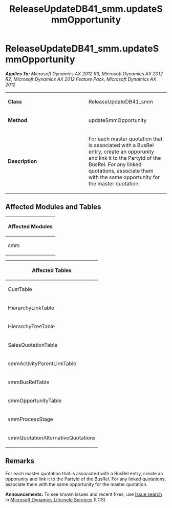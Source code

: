﻿---
title: ReleaseUpdateDB41_smm.updateSmmOpportunity
TOCTitle: ReleaseUpdateDB41_smm.updateSmmOpportunity
ms:assetid: 8ed1e443-bfd0-8157-a0f7-1f5dff2d5182
ms:mtpsurl: https://msdn.microsoft.com/en-us/library/JJ736518(v=AX.60)
ms:contentKeyID: 49709707
ms.date: 05/18/2015
mtps_version: v=AX.60
---

# ReleaseUpdateDB41\_smm.updateSmmOpportunity 


_**Applies To:** Microsoft Dynamics AX 2012 R3, Microsoft Dynamics AX 2012 R2, Microsoft Dynamics AX 2012 Feature Pack, Microsoft Dynamics AX 2012_

<table>
<colgroup>
<col style="width: 50%" />
<col style="width: 50%" />
</colgroup>
<tbody>
<tr class="odd">
<td><p><strong>Class</strong></p></td>
<td><p>ReleaseUpdateDB41_smm</p></td>
</tr>
<tr class="even">
<td><p><strong>Method</strong></p></td>
<td><p>updateSmmOpportunity</p></td>
</tr>
<tr class="odd">
<td><p><strong>Description</strong></p></td>
<td><p>For each master quotation that is associated with a BusRel entry, create an opporunity and link it to the PartyId of the BusRel. For any linked quotations, associate them with the same opportunity for the master quotation.</p></td>
</tr>
</tbody>
</table>


## Affected Modules and Tables

<table>
<colgroup>
<col style="width: 100%" />
</colgroup>
<thead>
<tr class="header">
<th><p>Affected Modules</p></th>
</tr>
</thead>
<tbody>
<tr class="odd">
<td><p>smm</p></td>
</tr>
</tbody>
</table>


<table>
<colgroup>
<col style="width: 100%" />
</colgroup>
<thead>
<tr class="header">
<th><p>Affected Tables</p></th>
</tr>
</thead>
<tbody>
<tr class="odd">
<td><p>CustTable</p></td>
</tr>
<tr class="even">
<td><p>HierarchyLinkTable</p></td>
</tr>
<tr class="odd">
<td><p>HierarchyTreeTable</p></td>
</tr>
<tr class="even">
<td><p>SalesQuotationTable</p></td>
</tr>
<tr class="odd">
<td><p>smmActivityParentLinkTable</p></td>
</tr>
<tr class="even">
<td><p>smmBusRelTable</p></td>
</tr>
<tr class="odd">
<td><p>smmOpportunityTable</p></td>
</tr>
<tr class="even">
<td><p>smmProcessStage</p></td>
</tr>
<tr class="odd">
<td><p>smmQuotationAlternativeQuotations</p></td>
</tr>
</tbody>
</table>


## Remarks

For each master quotation that is associated with a BusRel entry, create an opporunity and link it to the PartyId of the BusRel. For any linked quotations, associate them with the same opportunity for the master quotation.

  
**Announcements:** To see known issues and recent fixes, use [Issue search](http://go.microsoft.com/fwlink/?linkid=389258) in [Microsoft Dynamics Lifecycle Services](http://go.microsoft.com/fwlink/?linkid=306505) (LCS).

